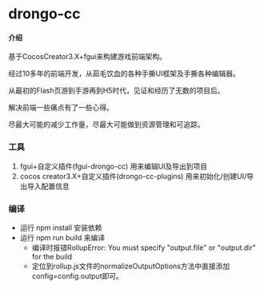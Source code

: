 # drongo-cc

#### 介绍
基于CocosCreator3.X+fgui来构建游戏前端架构。

经过10多年的前端开发，从茹毛饮血的各种手撕UI框架及手撕各种编辑器。

从最初的Flash页游到手游再到H5时代，见证和经历了无数的项目后。

解决前端一些痛点有了一些心得。

尽最大可能的减少工作量，尽最大可能做到资源管理和可追踪。

### 工具

1. fgui+自定义插件(fgui-drongo-cc) 用来编辑UI及导出到项目
2. cocos creator3.X+自定义插件(drongo-cc-plugins) 用来初始化/创建UI/导出导入配置信息

### 编译

* 运行 npm install  安装依赖
* 运行 npm run build 来编译
  * 编译时报错RollupError: You must specify "output.file" or "output.dir" for the build
  * 定位到rollup.js文件的normalizeOutputOptions方法中直接添加config=config.output即可。

